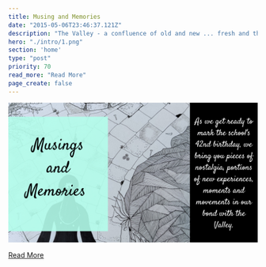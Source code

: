 ```yaml
---
title: Musing and Memories
date: "2015-05-06T23:46:37.121Z"
description: "The Valley - a confluence of old and new ... fresh and the familiar ... set and the unfolding. <br> We bring you pieces of nostalgia, portions of new experiences, moments, and movements in our bond with the Valley"
hero: "./intro/1.png"
section: 'home'
type: "post"
priority: 70
read_more: "Read More"
page_create: false
---
```


![Intro](./intro/8.png)

[Read More](/musings-and-memories)